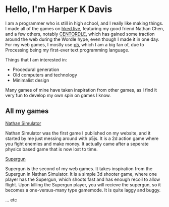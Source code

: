 # Hello, I'm Harper K Davis

I am a programmer who is still in high school, and I really like making things. I made all of the games on [hked.live](https://hked.live/), featuring my good friend Nathan Chen, and a few others, notably [CENTORDLE](https://hked.live/centordle/), which has gained some traction around the web during the Wordle hype, even though I made it in one day. For my web games, I mostly use [p5](https://p5js.org/), which I am a big fan of, due to Processing being my first-ever text programming language.

Things that I am interested in:
- Procedural generation
- Old computers and technology
- Minimalist design

Many games of mine have taken inspiration from other games, as I find it very fun to develop my own spin on games I know.

## All my games

[Nathan Simulator](https://hked.live/nathansim)

Nathan Simulator was the first game I published on my website, and it started by me just messing around with p5js. It is a 2d action game where you fight enemies and make money. It actually came after a seperate physics based game that is now lost to time.

[Supergun](https://hked.live/supergun)

Supergun is the second of my web games. It takes inspiration from the Supergun in Nathan Simulator. It is a simple 3d shooter game, where one player has the Supergun, which shoots fast and has enough recoil to allow flight. Upon killing the Supergun player, you will recieve the supergun, so it becomes a one-versus-many type gamemode. It is quite laggy and buggy.

... etc
